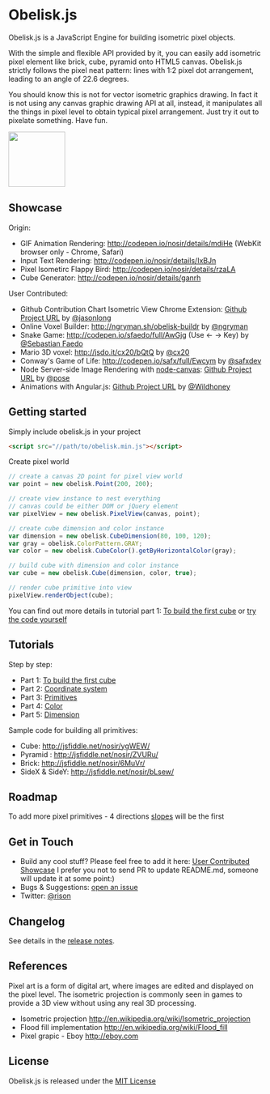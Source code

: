 # Obelisk.js

Obelisk.js is a JavaScript Engine for building isometric pixel objects.

With the simple and flexible API provided by it, you can easily add isometric pixel element like brick, cube, pyramid onto HTML5 canvas. Obelisk.js strictly follows the pixel neat pattern: lines with 1:2 pixel dot arrangement, leading to an angle of 22.6 degrees. 

You should know this is not for vector isometric graphics drawing. In fact it is not using any canvas graphic drawing API at all, instead, it manipulates all the things in pixel level to obtain typical pixel arrangement. Just try it out to pixelate something. Have fun.

<img width="112" height="109" src="http://nosir.github.io/obelisk.js/images/logo.png"/>

## Showcase

Origin:
- GIF Animation Rendering: http://codepen.io/nosir/details/mdiHe (WebKit browser only - Chrome, Safari)
- Input Text Rendering: http://codepen.io/nosir/details/IxBJn
- Pixel Isometirc Flappy Bird: http://codepen.io/nosir/details/rzaLA
- Cube Generator: http://codepen.io/nosir/details/ganrh

User Contributed:
- Github Contribution Chart Isometric View Chrome Extension: [Github Project URL](https://github.com/jasonlong/isometric-contributions) by  [@jasonlong](https://twitter.com/jasonlong)
- Online Voxel Builder: http://ngryman.sh/obelisk-buildr by [@ngryman](https://twitter.com/ngryman)
- Snake Game: http://codepen.io/sfaedo/full/AwGjg (Use &larr; &rarr; Key) by [@Sebastian Faedo](http://codepen.io/sfaedo)
- Mario 3D voxel: http://jsdo.it/cx20/bQtQ by [@cx20](https://twitter.com/cx20)
- Conway's Game of Life: http://codepen.io/safx/full/Ewcym by [@safxdev](https://twitter.com/safxdev)
- Node Server-side Image Rendering with [node-canvas](https://github.com/learnboost/node-canvas): [Github Project URL](https://github.com/pose/node-obelisk-example) by [@pose](https://github.com/pose)
- Animations with Angular.js: [Github Project URL](https://github.com/Wildhoney/ngObelisk) by [@Wildhoney](https://github.com/Wildhoney)


## Getting started

Simply include obelisk.js in your project
```html
<script src="//path/to/obelisk.min.js"></script>
```

Create pixel world
```javascript
// create a canvas 2D point for pixel view world
var point = new obelisk.Point(200, 200);

// create view instance to nest everything
// canvas could be either DOM or jQuery element
var pixelView = new obelisk.PixelView(canvas, point);

// create cube dimension and color instance
var dimension = new obelisk.CubeDimension(80, 100, 120);
var gray = obelisk.ColorPattern.GRAY;
var color = new obelisk.CubeColor().getByHorizontalColor(gray);

// build cube with dimension and color instance
var cube = new obelisk.Cube(dimension, color, true);

// render cube primitive into view
pixelView.renderObject(cube);
```
You can find out more details in tutorial part 1: [To build the first cube](https://github.com/nosir/obelisk.js/wiki/Tutorial-Part-1%3A-To-build-the-first-cube) or [try the code yourself](http://jsfiddle.net/nosir/ygWEW/)

## Tutorials
Step by step:
- Part 1: [To build the first cube](https://github.com/nosir/obelisk.js/wiki/Tutorial-Part-1%3A-To-build-the-first-cube)
- Part 2: [Coordinate system](https://github.com/nosir/obelisk.js/wiki/Tutorial-Part-2%3A-Coordinate-system)
- Part 3: [Primitives](https://github.com/nosir/obelisk.js/wiki/Tutorial-Part-3%3A-Primitives)
- Part 4: [Color](https://github.com/nosir/obelisk.js/wiki/Tutorial-Part-4%3A-Color)
- Part 5: [Dimension](https://github.com/nosir/obelisk.js/wiki/Tutorial-Part-5%3A-Dimension)

Sample code for building all primitives:
- Cube: http://jsfiddle.net/nosir/ygWEW/
- Pyramid : http://jsfiddle.net/nosir/ZVURu/
- Brick: http://jsfiddle.net/nosir/6MuVr/
- SideX & SideY: http://jsfiddle.net/nosir/bLsew/

## Roadmap

To add more pixel primitives - 4 directions [slopes](http://nosir.github.io/obelisk.js/images/slope.gif) will be the first

## Get in Touch

- Build any cool stuff? Please feel free to add it here: [User Contributed Showcase](https://github.com/nosir/obelisk.js/wiki/User-Contributed-Showcase) I prefer you not to send PR to update README.md, someone will update it at some point:)
- Bugs & Suggestions: [open an issue](https://github.com/nosir/obelisk.js/issues)
- Twitter: [@rison](https://twitter.com/rison)

## Changelog

See details in the [release notes](https://github.com/nosir/obelisk.js/releases).

## References
Pixel art is a form of digital art, where images are edited and displayed on the pixel level. The isometric projection is commonly seen in games to provide a 3D view without using any real 3D processing.

- Isometric projection http://en.wikipedia.org/wiki/Isometric_projection
- Flood fill implementation http://en.wikipedia.org/wiki/Flood_fill
- Pixel grapic - Eboy http://eboy.com

## License

Obelisk.js is released under the [MIT License](http://opensource.org/licenses/MIT)
